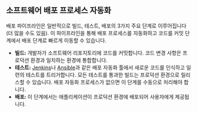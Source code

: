 ## 소프트웨어 배포 프로세스 자동화

배포 파이프라인은 일반적으로 빌드, 테스트, 배포의 3가지 주요 단계로 이루어집니다(더 많을 수도 있음). 이 파이프라인을 통해 배포 프로세스를 자동화하고 코드를 커밋 단계에서 배포 단계로 빠르게 이동할 수 있습니다.

- **빌드:** 개발자가 소프트웨어 리포지토리에 코드를 커밋합니다. 코드 변경 사항은 프로덕션 환경과 일치하는 환경에 통합합니다.
- **테스트:** [Jenkins](https://www.jenkins.io/)나 [Ansible](https://www.ansible.com/use-cases/application-deployment)과 같은 배포 자동화 툴에서 새로운 코드를 인식하고 일련의 테스트를 트리거합니다. 모든 테스트를 통과한 빌드는 프로덕션 환경으로 릴리스할 수 있습니다. 배포 자동화 프로세스가 없으면 이 단계를 수동으로 처리해야 합니다.
- **배포:** 이 단계에서는 애플리케이션이 프로덕션 환경에 배포되어 사용자에게 제공됩니다.